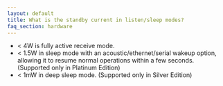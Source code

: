 ```yaml
---
layout: default
title: What is the standby current in listen/sleep modes?
faq_section: hardware
---
```


- < 4W is fully active receive mode.  
- < 1.5W in sleep mode with an acoustic/ethernet/serial wakeup option, allowing it to resume normal operations within a few seconds. (Supported only in Platinum Edition)
- < 1mW in deep sleep mode. (Supported only in Silver Edition)
